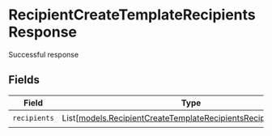# RecipientCreateTemplateRecipientsResponse

Successful response


## Fields

| Field                                                                                                                              | Type                                                                                                                               | Required                                                                                                                           | Description                                                                                                                        |
| ---------------------------------------------------------------------------------------------------------------------------------- | ---------------------------------------------------------------------------------------------------------------------------------- | ---------------------------------------------------------------------------------------------------------------------------------- | ---------------------------------------------------------------------------------------------------------------------------------- |
| `recipients`                                                                                                                       | List[[models.RecipientCreateTemplateRecipientsRecipientResponse](../models/recipientcreatetemplaterecipientsrecipientresponse.md)] | :heavy_check_mark:                                                                                                                 | N/A                                                                                                                                |